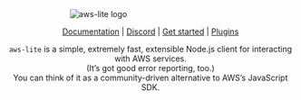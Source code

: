 <div style="max-width: 285px; margin: auto;">
  <picture>
    <!-- <source media="(prefers-color-scheme: dark)" srcset="TODO: need dark logo"> -->
    <img alt="aws-lite logo" src="https://github.com/aws-lite/aws-lite.org/raw/main/public/img/aws-lite.svg">
  </picture>
</div>

<p align="center">
  <a href="https://aws-lite.org">Documentation</a> |
  <a href="https://discord.com/invite/y5A2eTsCRX">Discord</a> |
  <a href="https://aws-lite.org/#install-aws-lite">Get started</a> |
  <a href="https://aws-lite.org/plugin-api">Plugins</a>
</p>

<p align="center">
<code>aws-lite</code> is a simple, extremely fast, extensible Node.js client for interacting with AWS services.
<br />
(It’s got good error reporting, too.)
<br />
You can think of it as a community-driven alternative to AWS’s JavaScript SDK.
</p>
